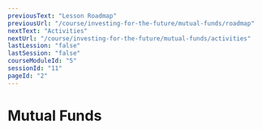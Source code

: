 ```yaml
---
previousText: "Lesson Roadmap"
previousUrl: "/course/investing-for-the-future/mutual-funds/roadmap"
nextText: "Activities"
nextUrl: "/course/investing-for-the-future/mutual-funds/activities"
lastLession: "false"
lastSession: "false"
courseModuleId: "5"
sessionId: "11"
pageId: "2"
---
```



# Mutual Funds

<sparkle-youtube src="https://www.youtube.com/watch?v=8I7hEKKw7qM"></sparkle-youtube>


